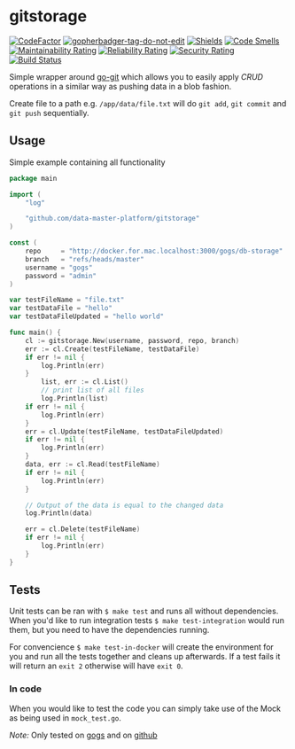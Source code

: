 # gitstorage

[![CodeFactor](https://www.codefactor.io/repository/github/data-master-platform/go-gitstorage/badge)](https://www.codefactor.io/repository/github/data-master-platform/go-gitstorage) <a href='https://github.com/jpoles1/gopherbadger' target='_blank'>![gopherbadger-tag-do-not-edit](https://img.shields.io/badge/Go%20Coverage-87%25-brightgreen.svg?longCache=true&style=flat)</a>
[![Shields](https://img.shields.io/github/go-mod/go-version/data-master-platform/go-gitstorage)](https://img.shields.io/github/go-mod/go-version/data-master-platform/go-gitstorage) [![Code Smells](https://sonarcloud.io/api/project_badges/measure?project=data-master-platform_go-gitstorage&metric=code_smells)](https://sonarcloud.io/dashboard?id=data-master-platform_go-gitstorage)
[![Maintainability Rating](https://sonarcloud.io/api/project_badges/measure?project=data-master-platform_go-gitstorage&metric=sqale_rating)](https://sonarcloud.io/dashboard?id=data-master-platform_go-gitstorage)
[![Reliability Rating](https://sonarcloud.io/api/project_badges/measure?project=data-master-platform_go-gitstorage&metric=reliability_rating)](https://sonarcloud.io/dashboard?id=data-master-platform_go-gitstorage)
[![Security Rating](https://sonarcloud.io/api/project_badges/measure?project=data-master-platform_go-gitstorage&metric=security_rating)](https://sonarcloud.io/dashboard?id=data-master-platform_go-gitstorage)
[![Build Status](https://travis-ci.com/data-master-platform/go-gitstorage.svg?branch=main)](https://travis-ci.com/data-master-platform/go-gitstorage)

Simple wrapper around [go-git](https://github.com/go-git/go-git) which allows you to easily apply _CRUD_ operations in a similar way as pushing data in a blob fashion.

Create file to a path e.g. `/app/data/file.txt` will do `git add`, `git commit` and `git push` sequentially.


## Usage

Simple example containing all functionality

```go
package main

import (
	"log"

	"github.com/data-master-platform/gitstorage"
)

const (
	repo     = "http://docker.for.mac.localhost:3000/gogs/db-storage"
	branch   = "refs/heads/master"
	username = "gogs"
	password = "admin"
)

var testFileName = "file.txt"
var testDataFile = "hello"
var testDataFileUpdated = "hello world"

func main() {
	cl := gitstorage.New(username, password, repo, branch)
	err := cl.Create(testFileName, testDataFile)
	if err != nil {
		log.Println(err)
	}
        list, err := cl.List()
        // print list of all files
        log.Println(list)
	if err != nil {
		log.Println(err)
	}
	err = cl.Update(testFileName, testDataFileUpdated)
	if err != nil {
		log.Println(err)
	}
	data, err := cl.Read(testFileName)
	if err != nil {
		log.Println(err)
	}

	// Output of the data is equal to the changed data
	log.Println(data)

	err = cl.Delete(testFileName)
	if err != nil {
		log.Println(err)
	}
}
```

## Tests

Unit tests can be ran with `$ make test` and runs all without dependencies. When you'd like to run integration tests `$ make test-integration` would run them, but you need to have the dependencies running.

For convencience `$ make test-in-docker` will create the environment for you and run all the tests together and cleans up afterwards. If a test fails it will return an `exit 2` otherwise will have `exit 0`.

### In code

When you would like to test the code you can simply take use of the Mock as being used in `mock_test.go`.


*Note:*
Only tested on [gogs](https://github.com/gogs/gogs) and on [github](https://github.com)
